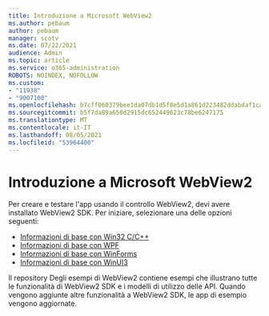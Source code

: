 ```yaml
---
title: Introduzione a Microsoft WebView2
ms.author: pebaum
author: pebaum
manager: scotv
ms.date: 07/22/2021
audience: Admin
ms.topic: article
ms.service: o365-administration
ROBOTS: NOINDEX, NOFOLLOW
ms.custom:
- "11938"
- "9007100"
ms.openlocfilehash: b7cff060379bee1da07db1d5f8e5d1a861d223482ddabdaf1ca086d1a9be67f4
ms.sourcegitcommit: b5f7da89a650d2915dc652449623c78be6247175
ms.translationtype: MT
ms.contentlocale: it-IT
ms.lasthandoff: 08/05/2021
ms.locfileid: "53964400"
---
```

# <a name="get-started-with-microsoft-webview2"></a>Introduzione a Microsoft WebView2

Per creare e testare l'app usando il controllo WebView2, devi avere installato WebView2 SDK. Per iniziare, selezionare una delle opzioni seguenti:

- [Informazioni di base con Win32 C/C++](/microsoft-edge/webview2/get-started/win32)
- [Informazioni di base con WPF](/microsoft-edge/webview2/get-started/wpf)
- [Informazioni di base con WinForms](/microsoft-edge/webview2/get-started/winforms)
- [Informazioni di base con WinUI3](/microsoft-edge/webview2/get-started/winui)

Il repository Degli esempi di WebView2 contiene esempi che illustrano tutte le funzionalità di WebView2 SDK e i modelli di utilizzo delle API. Quando vengono aggiunte altre funzionalità a WebView2 SDK, le app di esempio vengono aggiornate.


